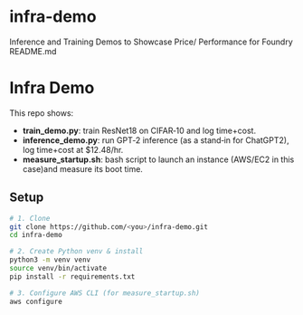 # infra-demo
Inference and Training Demos to Showcase Price/ Performance for Foundry
README.md
# Infra Demo

This repo shows:
- **train_demo.py**: train ResNet18 on CIFAR‑10 and log time+cost.
- **inference_demo.py**: run GPT‑2 inference (as a stand‑in for ChatGPT2), log time+cost at \$12.48/hr.
- **measure_startup.sh**: bash script to launch an instance (AWS/EC2 in this case)and measure its boot time.
## Setup

```bash
# 1. Clone
git clone https://github.com/<you>/infra-demo.git
cd infra-demo

# 2. Create Python venv & install
python3 -m venv venv
source venv/bin/activate
pip install -r requirements.txt

# 3. Configure AWS CLI (for measure_startup.sh)
aws configure
